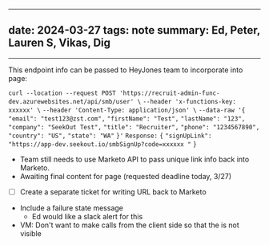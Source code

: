
---
date: 2024-03-27
tags: note
summary:  Ed, Peter, Lauren S, Vikas, Dig
---
---

This endpoint info can be passed to HeyJones team to incorporate into page:

`curl --location --request POST 'https://recruit-admin-func-dev.azurewebsites.net/api/smb/user' \` `--header 'x-functions-key: xxxxxx' \` `--header 'Content-Type: application/json' \` `--data-raw '{` `"email": "test123@zst.com",` `"firstName": "Test",` `"lastName": "123",` `"company": "SeekOut Test",` `"title": "Recruiter",` `"phone": "1234567890",` `"country": "US",` `"state": "WA"` `}'` `Response:` `{` `"signUpLink": "https://app-dev.seekout.io/smbSignUp?code=xxxxxx "` `}`

- Team still needs to use Marketo API to pass unique link info back into Marketo.
- Awaiting final content for page (requested deadline today, 3/27)

- [ ] Create a separate ticket for writing URL back to Marketo

- Include a failure state message
	- Ed would like a slack alert for this
- VM: Don't want to make calls from the client side so that the is not visible